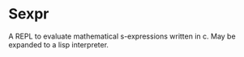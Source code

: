 # Sexpr
A REPL to evaluate mathematical s-expressions written in c. May be expanded to a lisp interpreter.
